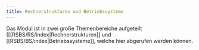```yaml
---
title: Rechnerstrukturen und Betriebssysteme
---
```

Das Modul ist in zwei große Themenbereiche aufgeteilt ([[RSBS/RS/index|Rechnerstrukturen]] und [[RSBS/BS/index|Betriebssysteme]], welche hier abgerufen werden können.